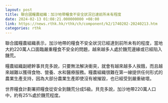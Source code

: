 ```yaml
---
layout: post
title: 聯合國糧農組織：加沙地帶糧食不安全狀況已達前所未有程度
date: 2024-02-13 01:08:21.000000000 +08:00
link: https://news.rthk.hk/rthk/ch/component/k2/1740202-20240213.htm
categories: rthk
---
```


聯合國糧農組織表示，加沙地帶的糧食不安全狀況已經達到前所未有的程度，當地大約220萬人口面臨嚴重糧食不安全的問題，越來越多人處於饑荒邊緣或已經陷入饑荒。

糧農組織副總幹事貝克多說，只要無法解決衝突，就會有越來越多人挨餓，而且越來越難以獲得食物、營養、水和醫療服務。糧農組織很難在第一線提供任何形式的農業生產支持，因為大部分農業生產即使沒有被摧毀，也已經受到嚴重破壞。

世界糧食計劃署把糧食從安全到饑荒分成5級。貝克多說，加沙地帶220萬人口中，約有25%處於饑荒程度。
